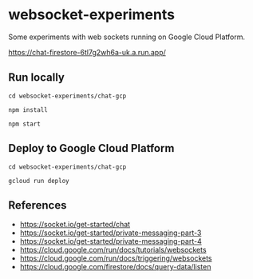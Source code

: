 # websocket-experiments

Some experiments with web sockets running on Google Cloud Platform.

https://chat-firestore-6tl7g2wh6a-uk.a.run.app/

## Run locally

```
cd websocket-experiments/chat-gcp

npm install

npm start
```

## Deploy to Google Cloud Platform

```
cd websocket-experiments/chat-gcp

gcloud run deploy
```

## References

- https://socket.io/get-started/chat
- https://socket.io/get-started/private-messaging-part-3
- https://socket.io/get-started/private-messaging-part-4
- https://cloud.google.com/run/docs/tutorials/websockets
- https://cloud.google.com/run/docs/triggering/websockets
- https://cloud.google.com/firestore/docs/query-data/listen
